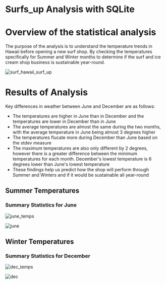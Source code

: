 # Surfs_up Analysis with SQLite

# Overview of the statistical analysis
The purpose of the analysis is to understand the temperature trends in Hawaii before opening a new surf shop. By checking the temperatures specifically for Summer and Winter months to determine if the surf and ice cream shop business is sustainable year-round.

![surf_hawaii_surf_up](https://github.com/ytn20/Surfs_up/assets/100486461/3ac9df28-c9bb-43c9-8a20-de9ae34e7efe)

# Results of Analysis
Key differences in weather between June and December are as follows:
- The temperatures are higher in June than in December and the temperatures are lower in December than in June
- The average temperatures are almost the same during the two months, with the average temperature in June being almost 3 degrees higher
- The temperatures flucate more during December than June based on the stdev measure
- The maximum temperatures are also only different by 2 degrees, however there is a greater difference between the minimum temperatures for each month. December's lowest temperature is 6 degrees lower than June's lowest temperature
- These findings help us predict how the shop will perform through Summer and Winters and if it would be sustainable all year-round

## Summer Temperatures

### Summary Statistics for June
![june_temps](https://user-images.githubusercontent.com/100486461/180151773-ba5e1aa2-ff45-4cda-9e27-f62b7be86206.PNG)

![june](https://user-images.githubusercontent.com/100486461/180151788-987d013e-7a32-4cbf-921b-1195763eb97d.PNG)

## Winter Temperatures

### Summary Statistics for December 
![dec_temps](https://user-images.githubusercontent.com/100486461/180151800-9fe2188a-6909-420e-89f2-95080314f599.PNG)

![dec](https://user-images.githubusercontent.com/100486461/180151812-e2ed5d4a-06b2-468d-bee5-8f040042a8bb.PNG)
